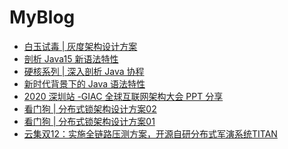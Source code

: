 # MyBlog

* [白玉试毒 | 灰度架构设计方案](https://xie.infoq.cn/article/61868b3f66de36d32a5f1434f)<br>
* [剖析 Java15 新语法特性](https://xie.infoq.cn/article/92ba88c7926b5f5c6fbc11830)<br>
* [硬核系列 | 深入剖析 Java 协程](https://xie.infoq.cn/article/cef6d2931a54f85142d863db7)<br>
* [新时代背景下的 Java 语法特性](https://xie.infoq.cn/article/655943e5f85e6f79ffbd03047)<br>
* [2020 深圳站 -GIAC 全球互联网架构大会 PPT 分享](https://xie.infoq.cn/article/7e63991871391e04c6f6442cb)<br>
* [看门狗 | 分布式锁架构设计方案02](https://xie.infoq.cn/article/545a3accd173d6517ebd0ad59)<br>
* [看门狗 | 分布式锁架构设计方案01](https://xie.infoq.cn/article/4d571787a3280ef3094338f9b)<br>
* [云集双12：实施全链路压测方案，开源自研分布式军演系统TITAN](https://www.infoq.cn/article/yunjiweidian-12.12)
